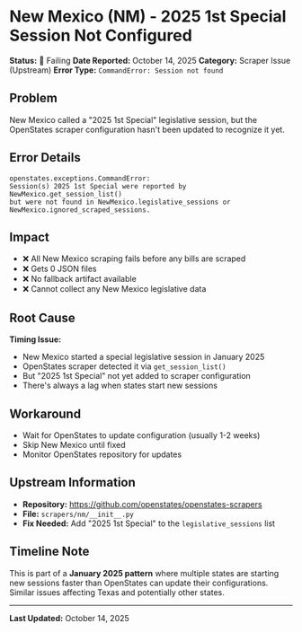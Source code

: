 # New Mexico (NM) - 2025 1st Special Session Not Configured

**Status:** 🔴 Failing
**Date Reported:** October 14, 2025
**Category:** Scraper Issue (Upstream)
**Error Type:** `CommandError: Session not found`

## Problem

New Mexico called a "2025 1st Special" legislative session, but the OpenStates scraper configuration hasn't been updated to recognize it yet.

## Error Details

```
openstates.exceptions.CommandError:
Session(s) 2025 1st Special were reported by NewMexico.get_session_list()
but were not found in NewMexico.legislative_sessions or NewMexico.ignored_scraped_sessions.
```

## Impact

- ❌ All New Mexico scraping fails before any bills are scraped
- ❌ Gets 0 JSON files
- ❌ No fallback artifact available
- ❌ Cannot collect any New Mexico legislative data

## Root Cause

**Timing Issue:**

- New Mexico started a special legislative session in January 2025
- OpenStates scraper detected it via `get_session_list()`
- But "2025 1st Special" not yet added to scraper configuration
- There's always a lag when states start new sessions

## Workaround

- Wait for OpenStates to update configuration (usually 1-2 weeks)
- Skip New Mexico until fixed
- Monitor OpenStates repository for updates

## Upstream Information

- **Repository:** https://github.com/openstates/openstates-scrapers
- **File:** `scrapers/nm/__init__.py`
- **Fix Needed:** Add "2025 1st Special" to the `legislative_sessions` list

## Timeline Note

This is part of a **January 2025 pattern** where multiple states are starting new sessions faster than OpenStates can update their configurations. Similar issues affecting Texas and potentially other states.

---

**Last Updated:** October 14, 2025
